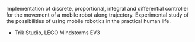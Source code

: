 Implementation of discrete, proportional, integral and differential controller for the movement of a mobile robot along trajectory.
Experimental study of the possibilities of using mobile robotics in the practical human life.
- Trik Studio, LEGO Mindstorms EV3
